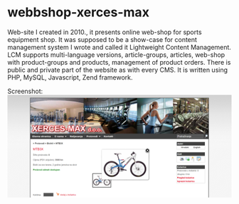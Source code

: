# webbshop-xerces-max
Web-site I created in 2010., it presents online web-shop for sports equipment shop. It was supposed to be a show-case for content management system I wrote and called it Lightweight Content Management. LCM supports multi-language versions, article-groups, articles, web-shop with product-groups and products, management of product orders. There is public and private part of the website as with every CMS. It is written using PHP, MySQL, Javascript, Zend framework.

Screenshot:
![screenshot](./screenshot.png?raw=true)

